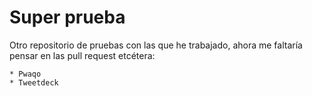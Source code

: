 Super prueba
=============

Otro repositorio de pruebas con las que he trabajado,
ahora me faltaría pensar en  las pull request etcétera:

	* Pwaqo
	* Tweetdeck
